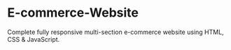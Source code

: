 # E-commerce-Website
Complete fully responsive multi-section e-commerce website using HTML, CSS \& JavaScript.
